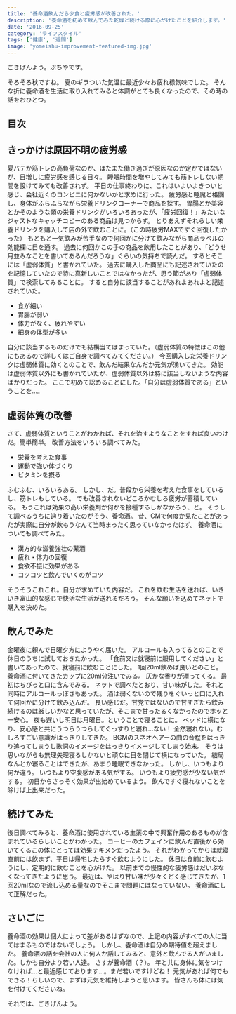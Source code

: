 ```yaml
---
title: '養命酒飲んだら少食と疲労感が改善された。'
description: '養命酒を初めて飲んでみた乾燥と続ける際に心がけたことを紹介します。'
date: '2016-09-25'
category: 'ライフスタイル'
tags: ['健康', '週間']
image: 'yomeishu-improvement-featured-img.jpg'
---
```


ごきげんよう。ぶちやです。

そろそろ秋ですね。
夏のギラついた気温に最近少々お疲れ様気味でした。
そんな折に養命酒を生活に取り入れてみると体調がとても良くなったので、その時の話をおひとつ。

## 目次

## きっかけは原因不明の疲労感
夏バテか筋トレの高負荷なのか、はたまた働き過ぎが原因なのか定かではないが、日増しに疲労感を感じる日々。
睡眠時間を増やしてみても筋トレしない期間を設けてみても改善されず。
平日の仕事終わりに、これはいよいよきついと感じ、会社近くのコンビニに何かないかと求めに行った。
疲労感と睡魔と格闘し、身体がふらふらながら栄養ドリンクコーナーで商品を探す。
胃腸とか美容とかそのような類の栄養ドリンクがいろいろあったが、「疲労回復！」みたいなジャストなキャッチコピーのある商品は見つからず。
とりあえずそれらしい栄養ドリンクを購入して店の外で飲むことに。（この時疲労MAXですぐ回復したかった）
もともと一気飲みが苦手なので何回かに分けて飲みながら商品ラベルの効能欄に目を通す。
過去に何回かこの手の商品を飲用したことがあり、「どうせ月並みなことを書いてあるんだろうな」ぐらいの気持ちで読んだ。
するとそこには「虚弱体質」と書かれていた。
過去に購入した商品にも記述されていたのを記憶していたので特に真新しいことではなかったが、思う節があり「虚弱体質」で検索してみることに。
すると自分に該当することがあれよあれよと記述されていた。

* 食が細い
* 胃腸が弱い
* 体力がなく、疲れやすい
* 細身の体型が多い

自分に該当するものだけでも結構当てはまっていた。（虚弱体質の特徴はこの他にもあるので詳しくはご自身で調べてみてください。）
今回購入した栄養ドリンクは虚弱体質に効くとのことで、飲んだ結果なんだか元気が湧いてきた。
効能は虚弱体質以外にも書かれていたが、虚弱体質以外は特に該当しないような内容ばかりだった。
ここで初めて認めることにした。「自分は虚弱体質である」ということを…。

## 虚弱体質の改善
さて、虚弱体質ということがわかれば、それを治すようなことをすれば良いわけだ。簡単簡単。
改善方法をいろいろ調べてみた。

* 栄養を考えた食事
* 運動で強い体づくり
* ビタミンを摂る

ふむふむ、いろいろある。
しかし、だ。普段から栄養を考えた食事をしているし、筋トレもしている。
でも改善されないどころかむしろ疲労が蓄積している。
もうこれは効果の高い栄養剤か何かを接種するしかなかろう、と。
そうして調べるうちに辿り着いたのがそう、養命酒。
昔、CMで何度か見たことがあったが実際に自分が飲もうなんて当時まったく思っていなかったはず。
養命酒についても調べてみた。

* 漢方的な滋養強壮の薬酒
* 疲れ・体力の回復
* 食欲不振に効果がある
* コツコツと飲んでいくのがコツ

そうそうこれこれ。自分が求めていた内容だ。
これを飲む生活を送れば、いきいき富山的な感じで快活な生活が送れるだろう。
そんな願いを込めてネットで購入を決めた。

## 飲んでみた
金曜夜に頼んで日曜夕方にようやく届いた。
アルコールも入ってるとのことで休日のうちに試しておきたかった。
「食前又は就寝前に服用してください」と書いてあったので、就寝前に飲むことにした。
1回20ml飲めば良いとのこと。
養命酒に付いてきたカップに20ml分注いでみる。
仄かな香りが漂ってくる。
最初はちびっと口に含んでみる。
ネットで調べたとおり、甘い味がした。それと同時にアルコールっぽさもあった。
酒は弱くないので残りをぐいっと口に入れて何回かに分けて飲み込んだ。
良い感じだ。甘党ではないので甘すぎたら飲み続けるのは厳しいかなと思っていたが、そこまで甘ったるくなかったのでホッと一安心。
夜も遅いし明日は月曜日。ということで寝ることに。
ベッドに横になり、安心感と共にうつらうつらしてぐっすりと寝れ…ない！
全然寝れない。むしろすごい意識がはっきりしてきた。
BGMのスネオヘアーの曲の音程をはっきり追ってしまうし歌詞のイメージをはっきりイメージしてしまう始末。
そうは思いながらも無理矢理寝るしかないと頑なに目を閉じて横になっていた。
結局なんとか寝ることはできたが、あまり睡眠できなかった。
しかし、いつもより何か違う。
いつもより空腹感がある気がする。
いつもより疲労感が少ない気がする。
初日からさっそく効果が出始めているよう。
飲んですぐ寝れないことを除けば上出来だった。

## 続けてみた
後日調べてみると、養命酒に使用されている生薬の中で興奮作用のあるものが含まれているらしいことがわかった。
コーヒーのカフェインに飲んだ直後から効いてくるこの体にとっては効果テキメンだったよう。
それがわかってからは就寝直前には飲まず、平日は帰宅したらすぐ飲むようにした。
休日は食前に飲むようにし、定期的に飲むことを心がけた。
以前までの慢性的な疲労感はだいぶなくなってきたように思う。
最近は、やはり甘い味が少々くどく感じてきたが、1回20mlなので流し込める量なのでそこまで問題にはなっていない。
養命酒にして正解だった。

##  さいごに
養命酒の効果は個人によって差があるはずなので、上記の内容がすべての人に当てはまるものではないでしょう。
しかし、養命酒は自分の期待値を超えました。
養命酒の話を会社の人に何人か話してみると、意外と飲んでる人がいました。しかも自分より若い人達。
さすが養命酒（？）。
年と共に身体に気をつけなければ…と最近感じております…。まだ若いですけどね！
元気があれば何でもできる！らしいので、まずは元気を維持しようと思います。
皆さんも体には気を付けてくださいね。

それでは、ごきげんよう。
